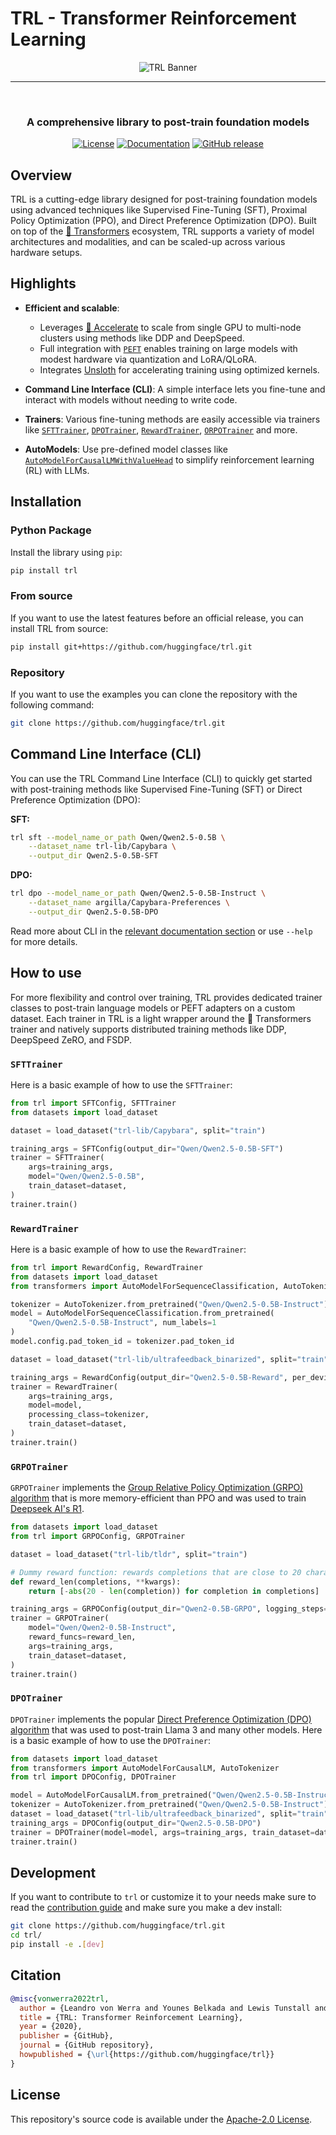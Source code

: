 # TRL - Transformer Reinforcement Learning

<div style="text-align: center">
<img src="https://huggingface.co/datasets/trl-lib/documentation-images/resolve/main/trl_banner_dark.png" alt="TRL Banner">
</div>

<hr> <br>

<h3 align="center">
    <p>A comprehensive library to post-train foundation models</p>
</h3>

<p align="center">
    <a href="https://github.com/huggingface/trl/blob/main/LICENSE"><img alt="License" src="https://img.shields.io/github/license/huggingface/trl.svg?color=blue"></a>
    <a href="https://huggingface.co/docs/trl/index"><img alt="Documentation" src="https://img.shields.io/website/http/huggingface.co/docs/trl/index.svg?down_color=red&down_message=offline&up_color=blue&up_message=online"></a>
    <a href="https://github.com/huggingface/trl/releases"><img alt="GitHub release" src="https://img.shields.io/github/release/huggingface/trl.svg"></a>
</p>

## Overview

TRL is a cutting-edge library designed for post-training foundation models using advanced techniques like Supervised Fine-Tuning (SFT), Proximal Policy Optimization (PPO), and Direct Preference Optimization (DPO). Built on top of the [🤗 Transformers](https://github.com/huggingface/transformers) ecosystem, TRL supports a variety of model architectures and modalities, and can be scaled-up across various hardware setups.

## Highlights

- **Efficient and scalable**: 
    - Leverages [🤗 Accelerate](https://github.com/huggingface/accelerate) to scale from single GPU to multi-node clusters using methods like DDP and DeepSpeed.
    - Full integration with [`PEFT`](https://github.com/huggingface/peft) enables training on large models with modest hardware via quantization and LoRA/QLoRA.
    - Integrates [Unsloth](https://github.com/unslothai/unsloth) for accelerating training using optimized kernels.

- **Command Line Interface (CLI)**: A simple interface lets you fine-tune and interact with models without needing to write code.

- **Trainers**: Various fine-tuning methods are easily accessible via trainers like [`SFTTrainer`](https://huggingface.co/docs/trl/sft_trainer), [`DPOTrainer`](https://huggingface.co/docs/trl/dpo_trainer), [`RewardTrainer`](https://huggingface.co/docs/trl/reward_trainer), [`ORPOTrainer`](https://huggingface.co/docs/trl/orpo_trainer) and more.

- **AutoModels**: Use pre-defined model classes like [`AutoModelForCausalLMWithValueHead`](https://huggingface.co/docs/trl/models#trl.AutoModelForCausalLMWithValueHead) to simplify reinforcement learning (RL) with LLMs.

## Installation

### Python Package

Install the library using `pip`:

```bash
pip install trl
```

### From source

If you want to use the latest features before an official release, you can install TRL from source:

```bash
pip install git+https://github.com/huggingface/trl.git
```

### Repository

If you want to use the examples you can clone the repository with the following command:

```bash
git clone https://github.com/huggingface/trl.git
```

## Command Line Interface (CLI)

You can use the TRL Command Line Interface (CLI) to quickly get started with post-training methods like Supervised Fine-Tuning (SFT) or Direct Preference Optimization (DPO):

**SFT:**

```bash
trl sft --model_name_or_path Qwen/Qwen2.5-0.5B \
    --dataset_name trl-lib/Capybara \
    --output_dir Qwen2.5-0.5B-SFT
```

**DPO:**

```bash
trl dpo --model_name_or_path Qwen/Qwen2.5-0.5B-Instruct \
    --dataset_name argilla/Capybara-Preferences \
    --output_dir Qwen2.5-0.5B-DPO 
```

Read more about CLI in the [relevant documentation section](https://huggingface.co/docs/trl/main/en/clis) or use `--help` for more details.

## How to use

For more flexibility and control over training, TRL provides dedicated trainer classes to post-train language models or PEFT adapters on a custom dataset. Each trainer in TRL is a light wrapper around the 🤗 Transformers trainer and natively supports distributed training methods like DDP, DeepSpeed ZeRO, and FSDP.

### `SFTTrainer`

Here is a basic example of how to use the `SFTTrainer`:

```python
from trl import SFTConfig, SFTTrainer
from datasets import load_dataset

dataset = load_dataset("trl-lib/Capybara", split="train")

training_args = SFTConfig(output_dir="Qwen/Qwen2.5-0.5B-SFT")
trainer = SFTTrainer(
    args=training_args,
    model="Qwen/Qwen2.5-0.5B",
    train_dataset=dataset,
)
trainer.train()
```

### `RewardTrainer`

Here is a basic example of how to use the `RewardTrainer`:

```python
from trl import RewardConfig, RewardTrainer
from datasets import load_dataset
from transformers import AutoModelForSequenceClassification, AutoTokenizer

tokenizer = AutoTokenizer.from_pretrained("Qwen/Qwen2.5-0.5B-Instruct")
model = AutoModelForSequenceClassification.from_pretrained(
    "Qwen/Qwen2.5-0.5B-Instruct", num_labels=1
)
model.config.pad_token_id = tokenizer.pad_token_id

dataset = load_dataset("trl-lib/ultrafeedback_binarized", split="train")

training_args = RewardConfig(output_dir="Qwen2.5-0.5B-Reward", per_device_train_batch_size=2)
trainer = RewardTrainer(
    args=training_args,
    model=model,
    processing_class=tokenizer,
    train_dataset=dataset,
)
trainer.train()
```

### `GRPOTrainer`

`GRPOTrainer` implements the [Group Relative Policy Optimization (GRPO) algorithm](https://huggingface.co/papers/2402.03300) that is more memory-efficient than PPO and was used to train [Deepseek AI's R1](https://huggingface.co/deepseek-ai/DeepSeek-R1).

```python
from datasets import load_dataset
from trl import GRPOConfig, GRPOTrainer

dataset = load_dataset("trl-lib/tldr", split="train")

# Dummy reward function: rewards completions that are close to 20 characters
def reward_len(completions, **kwargs):
    return [-abs(20 - len(completion)) for completion in completions]

training_args = GRPOConfig(output_dir="Qwen2-0.5B-GRPO", logging_steps=10)
trainer = GRPOTrainer(
    model="Qwen/Qwen2-0.5B-Instruct",
    reward_funcs=reward_len,
    args=training_args,
    train_dataset=dataset,
)
trainer.train()
```

### `DPOTrainer`

`DPOTrainer` implements the popular [Direct Preference Optimization (DPO) algorithm](https://huggingface.co/papers/2305.18290) that was used to post-train Llama 3 and many other models. Here is a basic example of how to use the `DPOTrainer`:

```python
from datasets import load_dataset
from transformers import AutoModelForCausalLM, AutoTokenizer
from trl import DPOConfig, DPOTrainer

model = AutoModelForCausalLM.from_pretrained("Qwen/Qwen2.5-0.5B-Instruct")
tokenizer = AutoTokenizer.from_pretrained("Qwen/Qwen2.5-0.5B-Instruct")
dataset = load_dataset("trl-lib/ultrafeedback_binarized", split="train")
training_args = DPOConfig(output_dir="Qwen2.5-0.5B-DPO")
trainer = DPOTrainer(model=model, args=training_args, train_dataset=dataset, processing_class=tokenizer)
trainer.train()
```

## Development

If you want to contribute to `trl` or customize it to your needs make sure to read the [contribution guide](https://github.com/huggingface/trl/blob/main/CONTRIBUTING.md) and make sure you make a dev install:

```bash
git clone https://github.com/huggingface/trl.git
cd trl/
pip install -e .[dev]
```

## Citation

```bibtex
@misc{vonwerra2022trl,
  author = {Leandro von Werra and Younes Belkada and Lewis Tunstall and Edward Beeching and Tristan Thrush and Nathan Lambert and Shengyi Huang and Kashif Rasul and Quentin Gallouédec},
  title = {TRL: Transformer Reinforcement Learning},
  year = {2020},
  publisher = {GitHub},
  journal = {GitHub repository},
  howpublished = {\url{https://github.com/huggingface/trl}}
}
```

## License

This repository's source code is available under the [Apache-2.0 License](LICENSE).
